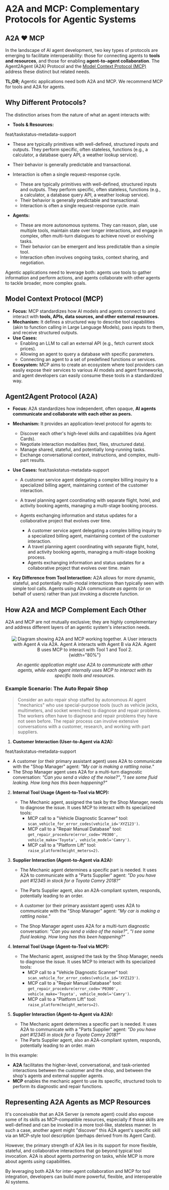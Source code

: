 # A2A and MCP: Complementary Protocols for Agentic Systems

## A2A ❤️ MCP

In the landscape of AI agent development, two key types of protocols are emerging to facilitate interoperability: those for connecting agents to **tools and resources**, and those for enabling **agent-to-agent collaboration**. The Agent2Agent (A2A) Protocol and the [Model Context Protocol (MCP)](https://modelcontextprotocol.io/) address these distinct but related needs.

**TL;DR;** Agentic applications need both A2A and MCP. We recommend MCP for tools and A2A for agents.

## Why Different Protocols?

The distinction arises from the nature of what an agent interacts with:

- **Tools & Resources:**

feat/taskstatus-metadata-support

- These are typically primitives with well-defined, structured inputs and outputs. They perform specific, often stateless, functions (e.g., a calculator, a database query API, a weather lookup service).
- Their behavior is generally predictable and transactional.
- Interaction is often a single request-response cycle.

  - These are typically primitives with well-defined, structured inputs and outputs. They perform specific, often stateless, functions (e.g., a calculator, a database query API, a weather lookup service).
  - Their behavior is generally predictable and transactional.
  - Interaction is often a single request-response cycle.
    main

- **Agents:**
  - These are more autonomous systems. They can reason, plan, use multiple tools, maintain state over longer interactions, and engage in complex, often multi-turn dialogues to achieve novel or evolving tasks.
  - Their behavior can be emergent and less predictable than a simple tool.
  - Interaction often involves ongoing tasks, context sharing, and negotiation.

Agentic applications need to leverage both: agents use tools to gather information and perform actions, and agents collaborate with other agents to tackle broader, more complex goals.

## Model Context Protocol (MCP)

- **Focus:** MCP standardizes how AI models and agents connect to and interact with **tools, APIs, data sources, and other external resources.**
- **Mechanism:** It defines a structured way to describe tool capabilities (akin to function calling in Large Language Models), pass inputs to them, and receive structured outputs.
- **Use Cases:**
  - Enabling an LLM to call an external API (e.g., fetch current stock prices).
  - Allowing an agent to query a database with specific parameters.
  - Connecting an agent to a set of predefined functions or services.
- **Ecosystem:** MCP aims to create an ecosystem where tool providers can easily expose their services to various AI models and agent frameworks, and agent developers can easily consume these tools in a standardized way.

## Agent2Agent Protocol (A2A)

- **Focus:** A2A standardizes how independent, often opaque, **AI agents communicate and collaborate with each other as peers.**
- **Mechanism:** It provides an application-level protocol for agents to:
  - Discover each other's high-level skills and capabilities (via Agent Cards).
  - Negotiate interaction modalities (text, files, structured data).
  - Manage shared, stateful, and potentially long-running tasks.
  - Exchange conversational context, instructions, and complex, multi-part results.
- **Use Cases:**
  feat/taskstatus-metadata-support

  - A customer service agent delegating a complex billing inquiry to a specialized billing agent, maintaining context of the customer interaction.
  - A travel planning agent coordinating with separate flight, hotel, and activity booking agents, managing a multi-stage booking process.
  - Agents exchanging information and status updates for a collaborative project that evolves over time.

    - A customer service agent delegating a complex billing inquiry to a specialized billing agent, maintaining context of the customer interaction.
    - A travel planning agent coordinating with separate flight, hotel, and activity booking agents, managing a multi-stage booking process.
    - Agents exchanging information and status updates for a collaborative project that evolves over time.
      main

- **Key Difference from Tool Interaction:** A2A allows for more dynamic, stateful, and potentially multi-modal interactions than typically seen with simple tool calls. Agents using A2A communicate _as agents_ (or on behalf of users) rather than just invoking a discrete function.

## How A2A and MCP Complement Each Other

A2A and MCP are not mutually exclusive; they are highly complementary and address different layers of an agentic system's interaction needs.

<div style="text-align: center; margin: 20px;" markdown>

![Diagram showing A2A and MCP working together. A User interacts with Agent A via A2A. Agent A interacts with Agent B via A2A. Agent B uses MCP to interact with Tool 1 and Tool 2.](../assets/a2a-mcp.png){width="80%"}

_An agentic application might use A2A to communicate with other agents, while each agent internally uses MCP to interact with its specific tools and resources._

</div>

### Example Scenario: The Auto Repair Shop

> Consider an auto repair shop staffed by autonomous AI agent "mechanics" who use special-purpose tools (such as vehicle jacks, multimeters, and socket wrenches) to diagnose and repair problems. The workers often have to diagnose and repair problems they have not seen before. The repair process can involve extensive conversations with a customer, research, and working with part suppliers.

1. **Customer Interaction (User-to-Agent via A2A):**

feat/taskstatus-metadata-support

- A customer (or their primary assistant agent) uses A2A to communicate with the "Shop Manager" agent: _"My car is making a rattling noise."_
- The Shop Manager agent uses A2A for a multi-turn diagnostic conversation: _"Can you send a video of the noise?"_, _"I see some fluid leaking. How long has this been happening?"_

2. **Internal Tool Usage (Agent-to-Tool via MCP):**

   - The Mechanic agent, assigned the task by the Shop Manager, needs to diagnose the issue. It uses MCP to interact with its specialized tools:
     - MCP call to a "Vehicle Diagnostic Scanner" tool: `scan_vehicle_for_error_codes(vehicle_id='XYZ123')`.
     - MCP call to a "Repair Manual Database" tool: `get_repair_procedure(error_code='P0300', vehicle_make='Toyota', vehicle_model='Camry')`.
     - MCP call to a "Platform Lift" tool: `raise_platform(height_meters=2)`.

3. **Supplier Interaction (Agent-to-Agent via A2A):**

   - The Mechanic agent determines a specific part is needed. It uses A2A to communicate with a "Parts Supplier" agent: _"Do you have part #12345 in stock for a Toyota Camry 2018?"_
   - The Parts Supplier agent, also an A2A-compliant system, responds, potentially leading to an order.

   - A customer (or their primary assistant agent) uses A2A to communicate with the "Shop Manager" agent: _"My car is making a rattling noise."_
   - The Shop Manager agent uses A2A for a multi-turn diagnostic conversation: _"Can you send a video of the noise?"_, _"I see some fluid leaking. How long has this been happening?"_

4. **Internal Tool Usage (Agent-to-Tool via MCP):**

   - The Mechanic agent, assigned the task by the Shop Manager, needs to diagnose the issue. It uses MCP to interact with its specialized tools:
     - MCP call to a "Vehicle Diagnostic Scanner" tool: `scan_vehicle_for_error_codes(vehicle_id='XYZ123')`.
     - MCP call to a "Repair Manual Database" tool: `get_repair_procedure(error_code='P0300', vehicle_make='Toyota', vehicle_model='Camry')`.
     - MCP call to a "Platform Lift" tool: `raise_platform(height_meters=2)`.

5. **Supplier Interaction (Agent-to-Agent via A2A):**
   - The Mechanic agent determines a specific part is needed. It uses A2A to communicate with a "Parts Supplier" agent: _"Do you have part #12345 in stock for a Toyota Camry 2018?"_
   - The Parts Supplier agent, also an A2A-compliant system, responds, potentially leading to an order.
     main

In this example:

- **A2A** facilitates the higher-level, conversational, and task-oriented interactions between the customer and the shop, and between the shop's agents and external supplier agents.
- **MCP** enables the mechanic agent to use its specific, structured tools to perform its diagnostic and repair functions.

## Representing A2A Agents as MCP Resources

It's conceivable that an A2A Server (a remote agent) could also expose some of its skills as MCP-compatible resources, especially if those skills are well-defined and can be invoked in a more tool-like, stateless manner. In such a case, another agent might "discover" this A2A agent's specific skill via an MCP-style tool description (perhaps derived from its Agent Card).

However, the primary strength of A2A lies in its support for more flexible, stateful, and collaborative interactions that go beyond typical tool invocation. A2A is about agents _partnering_ on tasks, while MCP is more about agents _using_ capabilities.

By leveraging both A2A for inter-agent collaboration and MCP for tool integration, developers can build more powerful, flexible, and interoperable AI systems.

